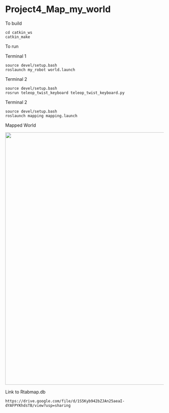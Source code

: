 # Project4_Map_my_world

To build
```
cd catkin_ws
catkin_make
```
To run

Terminal 1
```
source devel/setup.bash
roslaunch my_robot world.launch 
```
Terminal 2
```
source devel/setup.bash
rosrun teleop_twist_keyboard teleop_twist_keyboard.py 
```
Terminal 2
```
source devel/setup.bash
roslaunch mapping mapping.launch
```
Mapped World

<img src="https://github.com/PranaliDesai/Project4_Map_my_world/blob/master/workspace/catkin_ws/mymap" width="800">

Link to Rtabmap.db

```
https://drive.google.com/file/d/1S5Kyb942bZJAn25aeaI-dYAFPYKhdsTB/view?usp=sharing
```
